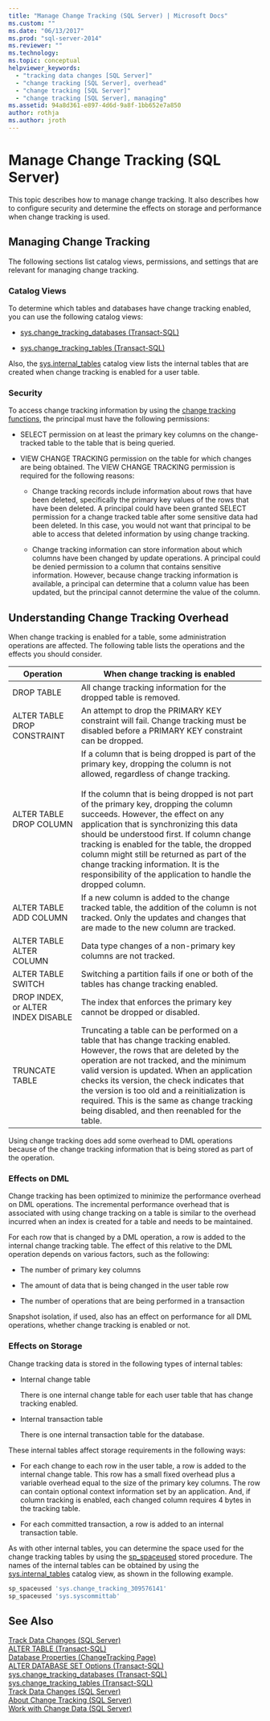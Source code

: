 ```yaml
---
title: "Manage Change Tracking (SQL Server) | Microsoft Docs"
ms.custom: ""
ms.date: "06/13/2017"
ms.prod: "sql-server-2014"
ms.reviewer: ""
ms.technology: 
ms.topic: conceptual
helpviewer_keywords: 
  - "tracking data changes [SQL Server]"
  - "change tracking [SQL Server], overhead"
  - "change tracking [SQL Server]"
  - "change tracking [SQL Server], managing"
ms.assetid: 94a8d361-e897-4d6d-9a8f-1bb652e7a850
author: rothja
ms.author: jroth
---
```

# Manage Change Tracking (SQL Server)
  This topic describes how to manage change tracking. It also describes how to configure security and determine the effects on storage and performance when change tracking is used.  
  
## Managing Change Tracking  
 The following sections list catalog views, permissions, and settings that are relevant for managing change tracking.  
  
### Catalog Views  
 To determine which tables and databases have change tracking enabled, you can use the following catalog views:  
  
-   [sys.change_tracking_databases &#40;Transact-SQL&#41;](/sql/relational-databases/system-catalog-views/change-tracking-catalog-views-sys-change-tracking-databases)  
  
-   [sys.change_tracking_tables &#40;Transact-SQL&#41;](/sql/relational-databases/system-catalog-views/change-tracking-catalog-views-sys-change-tracking-tables)  
  
 Also, the [sys.internal_tables](/sql/relational-databases/system-catalog-views/sys-internal-tables-transact-sql) catalog view lists the internal tables that are created when change tracking is enabled for a user table.  
  
### Security  
 To access change tracking information by using the [change tracking functions](/sql/relational-databases/system-functions/change-tracking-functions-transact-sql), the principal must have the following permissions:  
  
-   SELECT permission on at least the primary key columns on the change-tracked table to the table that is being queried.  
  
-   VIEW CHANGE TRACKING permission on the table for which changes are being obtained. The VIEW CHANGE TRACKING permission is required for the following reasons:  
  
    -   Change tracking records include information about rows that have been deleted, specifically the primary key values of the rows that have been deleted. A principal could have been granted SELECT permission for a change tracked table after some sensitive data had been deleted. In this case, you would not want that principal to be able to access that deleted information by using change tracking.  
  
    -   Change tracking information can store information about which columns have been changed by update operations. A principal could be denied permission to a column that contains sensitive information. However, because change tracking information is available, a principal can determine that a column value has been updated, but the principal cannot determine the value of the column.  
  
## Understanding Change Tracking Overhead  
 When change tracking is enabled for a table, some administration operations are affected. The following table lists the operations and the effects you should consider.  
  
|Operation|When change tracking is enabled|  
|---------------|-------------------------------------|  
|DROP TABLE|All change tracking information for the dropped table is removed.|  
|ALTER TABLE DROP CONSTRAINT|An attempt to drop the PRIMARY KEY constraint will fail. Change tracking must be disabled before a PRIMARY KEY constraint can be dropped.|  
|ALTER TABLE DROP COLUMN|If a column that is being dropped is part of the primary key, dropping the column is not allowed, regardless of change tracking.<br /><br /> If the column that is being dropped is not part of the primary key, dropping the column succeeds. However, the effect on any application that is synchronizing this data should be understood first. If column change tracking is enabled for the table, the dropped column might still be returned as part of the change tracking information. It is the responsibility of the application to handle the dropped column.|  
|ALTER TABLE ADD COLUMN|If a new column is added to the change tracked table, the addition of the column is not tracked. Only the updates and changes that are made to the new column are tracked.|  
|ALTER TABLE ALTER COLUMN|Data type changes of a non-primary key columns are not tracked.|  
|ALTER TABLE SWITCH|Switching a partition fails if one or both of the tables has change tracking enabled.|  
|DROP INDEX, or ALTER INDEX DISABLE|The index that enforces the primary key cannot be dropped or disabled.|  
|TRUNCATE TABLE|Truncating a table can be performed on a table that has change tracking enabled. However, the rows that are deleted by the operation are not tracked, and the minimum valid version is updated. When an application checks its version, the check indicates that the version is too old and a reinitialization is required. This is the same as change tracking being disabled, and then reenabled for the table.|  
  
 Using change tracking does add some overhead to DML operations because of the change tracking information that is being stored as part of the operation.  
  
### Effects on DML  
 Change tracking has been optimized to minimize the performance overhead on DML operations. The incremental performance overhead that is associated with using change tracking on a table is similar to the overhead incurred when an index is created for a table and needs to be maintained.  
  
 For each row that is changed by a DML operation, a row is added to the internal change tracking table. The effect of this relative to the DML operation depends on various factors, such as the following:  
  
-   The number of primary key columns  
  
-   The amount of data that is being changed in the user table row  
  
-   The number of operations that are being performed in a transaction  
  
 Snapshot isolation, if used, also has an effect on performance for all DML operations, whether change tracking is enabled or not.  
  
### Effects on Storage  
 Change tracking data is stored in the following types of internal tables:  
  
-   Internal change table  
  
     There is one internal change table for each user table that has change tracking enabled.  
  
-   Internal transaction table  
  
     There is one internal transaction table for the database.  
  
 These internal tables affect storage requirements in the following ways:  
  
-   For each change to each row in the user table, a row is added to the internal change table. This row has a small fixed overhead plus a variable overhead equal to the size of the primary key columns. The row can contain optional context information set by an application. And, if column tracking is enabled, each changed column requires 4 bytes in the tracking table.  
  
-   For each committed transaction, a row is added to an internal transaction table.  
  
 As with other internal tables, you can determine the space used for the change tracking tables by using the [sp_spaceused](/sql/relational-databases/system-stored-procedures/sp-spaceused-transact-sql) stored procedure. The names of the internal tables can be obtained by using the [sys.internal_tables](/sql/relational-databases/system-catalog-views/sys-internal-tables-transact-sql) catalog view, as shown in the following example.  
  
```sql  
sp_spaceused 'sys.change_tracking_309576141'  
sp_spaceused 'sys.syscommittab'  
```  
  
## See Also  
 [Track Data Changes &#40;SQL Server&#41;](track-data-changes-sql-server.md)   
 [ALTER TABLE &#40;Transact-SQL&#41;](/sql/t-sql/statements/alter-table-transact-sql)   
 [Database Properties &#40;ChangeTracking Page&#41;](../databases/database-properties-changetracking-page.md)   
 [ALTER DATABASE SET Options &#40;Transact-SQL&#41;](/sql/t-sql/statements/alter-database-transact-sql-set-options)   
 [sys.change_tracking_databases &#40;Transact-SQL&#41;](/sql/relational-databases/system-catalog-views/change-tracking-catalog-views-sys-change-tracking-databases)   
 [sys.change_tracking_tables &#40;Transact-SQL&#41;](/sql/relational-databases/system-catalog-views/change-tracking-catalog-views-sys-change-tracking-tables)   
 [Track Data Changes &#40;SQL Server&#41;](track-data-changes-sql-server.md)   
 [About Change Tracking &#40;SQL Server&#41;](../track-changes/about-change-tracking-sql-server.md)   
 [Work with Change Data &#40;SQL Server&#41;](work-with-change-data-sql-server.md)  
  
  
